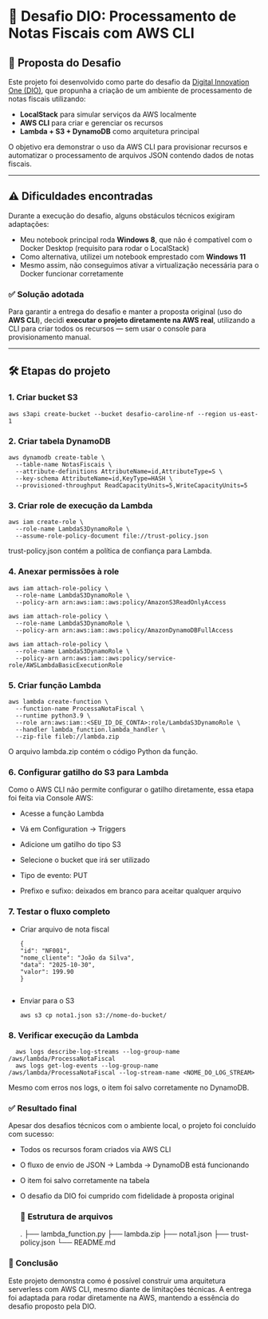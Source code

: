 # 🚀 Desafio DIO: Processamento de Notas Fiscais com AWS CLI

## 📌 Proposta do Desafio

Este projeto foi desenvolvido como parte do desafio da [Digital Innovation One (DIO)](https://www.dio.me/), que propunha a criação de um ambiente de processamento de notas fiscais utilizando:

- **LocalStack** para simular serviços da AWS localmente
- **AWS CLI** para criar e gerenciar os recursos
- **Lambda + S3 + DynamoDB** como arquitetura principal

O objetivo era demonstrar o uso da AWS CLI para provisionar recursos e automatizar o processamento de arquivos JSON contendo dados de notas fiscais.

---

## ⚠️ Dificuldades encontradas

Durante a execução do desafio, alguns obstáculos técnicos exigiram adaptações:

- Meu notebook principal roda **Windows 8**, que não é compatível com o Docker Desktop (requisito para rodar o LocalStack)
- Como alternativa, utilizei um notebook emprestado com **Windows 11**
- Mesmo assim, não conseguimos ativar a virtualização necessária para o Docker funcionar corretamente

### ✅ Solução adotada

Para garantir a entrega do desafio e manter a proposta original (uso do **AWS CLI**), decidi **executar o projeto diretamente na AWS real**, utilizando a CLI para criar todos os recursos — sem usar o console para provisionamento manual.

---

## 🛠️ Etapas do projeto

### 1. Criar bucket S3

```
aws s3api create-bucket --bucket desafio-caroline-nf --region us-east-1
```

### 2. Criar tabela DynamoDB
```
aws dynamodb create-table \
  --table-name NotasFiscais \
  --attribute-definitions AttributeName=id,AttributeType=S \
  --key-schema AttributeName=id,KeyType=HASH \
  --provisioned-throughput ReadCapacityUnits=5,WriteCapacityUnits=5
```

### 3. Criar role de execução da Lambda
```
aws iam create-role \
  --role-name LambdaS3DynamoRole \
  --assume-role-policy-document file://trust-policy.json
```
trust-policy.json contém a política de confiança para Lambda.

### 4. Anexar permissões à role
```
aws iam attach-role-policy \
  --role-name LambdaS3DynamoRole \
  --policy-arn arn:aws:iam::aws:policy/AmazonS3ReadOnlyAccess

aws iam attach-role-policy \
  --role-name LambdaS3DynamoRole \
  --policy-arn arn:aws:iam::aws:policy/AmazonDynamoDBFullAccess

aws iam attach-role-policy \
  --role-name LambdaS3DynamoRole \
  --policy-arn arn:aws:iam::aws:policy/service-role/AWSLambdaBasicExecutionRole
```

### 5. Criar função Lambda
```
aws lambda create-function \
  --function-name ProcessaNotaFiscal \
  --runtime python3.9 \
  --role arn:aws:iam::<SEU_ID_DE_CONTA>:role/LambdaS3DynamoRole \
  --handler lambda_function.lambda_handler \
  --zip-file fileb://lambda.zip
```
O arquivo lambda.zip contém o código Python da função.

### 6. Configurar gatilho do S3 para Lambda

Como o AWS CLI não permite configurar o gatilho diretamente, essa etapa foi feita via Console AWS:

- Acesse a função Lambda

- Vá em Configuration → Triggers

- Adicione um gatilho do tipo S3

- Selecione o bucket que irá ser utilizado

- Tipo de evento: PUT
  
- Prefixo e sufixo: deixados em branco para aceitar qualquer arquivo

### 7. Testar o fluxo completo
- Criar arquivo de nota fiscal
  ```
  {
  "id": "NF001",
  "nome_cliente": "João da Silva",
  "data": "2025-10-30",
  "valor": 199.90
  }
  
``` Salvo como nota1.json
```
- Enviar para o S3
  ```
  aws s3 cp nota1.json s3://nome-do-bucket/
  ```
### 8. Verificar execução da Lambda
```
  aws logs describe-log-streams --log-group-name /aws/lambda/ProcessaNotaFiscal
  aws logs get-log-events --log-group-name /aws/lambda/ProcessaNotaFiscal --log-stream-name <NOME_DO_LOG_STREAM>
```
Mesmo com erros nos logs, o item foi salvo corretamente no DynamoDB.

### ✅ Resultado final
Apesar dos desafios técnicos com o ambiente local, o projeto foi concluído com sucesso:

- Todos os recursos foram criados via AWS CLI

- O fluxo de envio de JSON → Lambda → DynamoDB está funcionando

- O item foi salvo corretamente na tabela

- O desafio da DIO foi cumprido com fidelidade à proposta original

  ### 📁 Estrutura de arquivos
  .
├── lambda_function.py
├── lambda.zip
├── nota1.json
├── trust-policy.json
└── README.md

### 🙌 Conclusão
Este projeto demonstra como é possível construir uma arquitetura serverless com AWS CLI, mesmo diante de limitações técnicas. A entrega foi adaptada para rodar diretamente na AWS, mantendo a essência do desafio proposto pela DIO.

  





